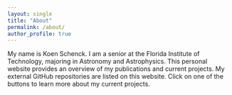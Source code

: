 ```yaml
---
layout: single
title: "About"
permalink: /about/
author_profile: true
---
```


My name is Koen Schenck. I am a senior at the Florida Institute of Technology, majoring in Astronomy and Astrophysics. This personal website provides an overview of my publications and current projects. My external GitHub repositories are listed on this website. Click on one of the buttons to learn more about my current projects. 
